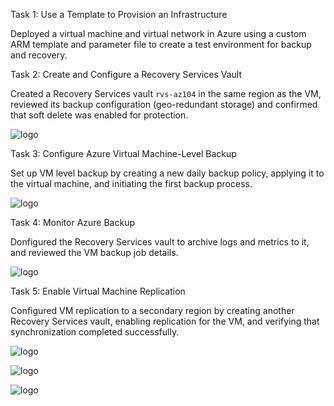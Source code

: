 Task 1: Use a Template to Provision an Infrastructure

Deployed a virtual machine and virtual network in Azure using a custom ARM template and parameter file to create a test environment for backup and recovery.

Task 2: Create and Configure a Recovery Services Vault

Created a Recovery Services vault  `rvs-az104` in the same region as the VM, reviewed its backup configuration (geo-redundant storage) and confirmed that soft delete was enabled for protection.

![logo](https://github.com/dy1000/Azure-Administrator-AZ-104-Labs/blob/main/Labs/All-Files/lab10-pic1.png)

Task 3: Configure Azure Virtual Machine-Level Backup

Set up VM level backup by creating a new daily backup policy, applying it to the virtual machine, and initiating the first backup process.

![logo](https://github.com/dy1000/Azure-Administrator-AZ-104-Labs/blob/main/Labs/All-Files/lab10-pic2.png)



Task 4: Monitor Azure Backup

Donfigured the Recovery Services vault to archive logs and metrics to it, and reviewed the VM backup job details.

![logo](https://github.com/dy1000/Azure-Administrator-AZ-104-Labs/blob/main/Labs/All-Files/lab10-pic3.png)

Task 5: Enable Virtual Machine Replication

Configured VM replication to a secondary region by creating another Recovery Services vault, enabling replication for the VM, and verifying that synchronization completed successfully.

![logo](https://github.com/dy1000/Azure-Administrator-AZ-104-Labs/blob/main/Labs/All-Files/lab10-pic4.png)

![logo](https://github.com/dy1000/Azure-Administrator-AZ-104-Labs/blob/main/Labs/All-Files/lab10-pic5.png)

![logo](https://github.com/dy1000/Azure-Administrator-AZ-104-Labs/blob/main/Labs/All-Files/lab10-pic6.png)
